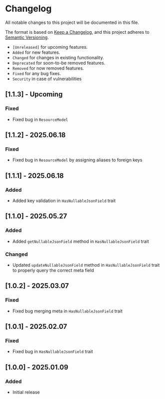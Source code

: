 # Changelog

All notable changes to this project will be documented in this file.

The format is based on [Keep a Changelog](https://keepachangelog.com/en/1.0.0/),
and this project adheres to [Semantic Versioning](https://semver.org/spec/v2.0.0.html).

- `[Unreleased]` for upcoming features.
- `Added` for new features.
- `Changed` for changes in existing functionality.
- `Deprecated` for soon-to-be removed features.
- `Removed` for now removed features.
- `Fixed` for any bug fixes.
- `Security` in case of vulnerabilities

## [1.1.3] - Upcoming

### Fixed

- Fixed bug in `ResourceModel`

## [1.1.2] - 2025.06.18

### Fixed

- Fixed bug in `ResourceModel` by assigning aliases to foreign keys

## [1.1.1] - 2025.06.18

### Added

- Added key validation in `HasNullableJsonField` trait

## [1.1.0] - 2025.05.27

### Added

- Added `getNullableJsonField` method in `HasNullableJsonField` trait

### Changed

- Updated `updateNullableJsonField` method in `HasNullableJsonField` trait to properly query the correct meta field

## [1.0.2] - 2025.03.07

### Fixed

- Fixed bug merging meta in `HasNullableJsonField` trait

## [1.0.1] - 2025.02.07

### Fixed

- Fixed bug in `HasNullableJsonField` trait

## [1.0.0] - 2025.01.09

### Added

- Initial release